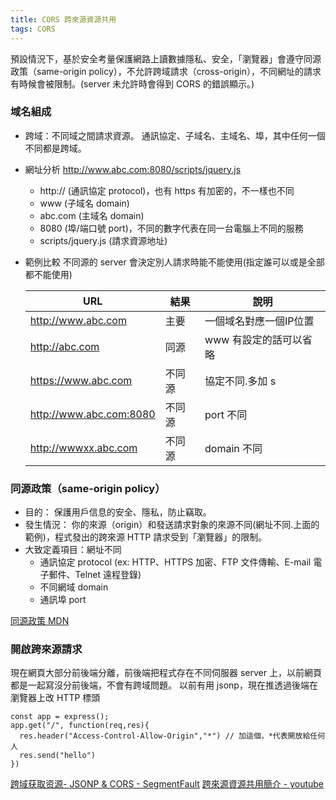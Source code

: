 ```yaml
---
title: CORS 跨來源資源共用
tags: CORS
---
```

預設情況下，基於安全考量保護網路上讀數據隱私、安全，「瀏覽器」會遵守同源政策（same-origin policy），不允許跨域請求（cross-origin），不同網址的請求有時候會被限制。(server 未允許時會得到 CORS 的錯誤顯示。)
<!-- more -->

<!-- - 希望得到跨域的資源，需要透過 server 在 response header 中帶上 Access-Control-Allow-Origin 的欄位。透過 server 後端的方式撈取，這樣不會經過瀏覽器，因為限制是從瀏覽器而來的，再渲染到自己的前端。

- 通常
  - 跨來源允許：跨來源寫（Cross-origin writes）、跨來源嵌入（Cross-origin embedding）
  - 跨來源限制：跨來源讀取（Cross-origin reads） -->

### 域名組成
- 跨域：不同域之間請求資源。
  通訊協定、子域名、主域名、埠，其中任何一個不同都是跨域。

- 網址分析 
  http://www.abc.com:8080/scripts/jquery.js
    - http:// (通訊協定 protocol)，也有 https 有加密的，不一樣也不同
    - www (子域名 domain)
    - abc.com (主域名 domain)
    - 8080 (埠/端口號 port)，不同的數字代表在同一台電腦上不同的服務
    - scripts/jquery.js (請求資源地址)

- 範例比較
    不同源的 server 會決定別人請求時能不能使用(指定誰可以或是全部都不能使用)

    | URL                     	| 結果 	| 說明                   	|
    |-------------------------	|------	|-----------------------	|
    | http://www.abc.com      	| 主要 	| 一個域名對應一個IP位置 	|
    | http://abc.com          	| 同源 	| www 有設定的話可以省略 	|
    | https://www.abc.com     	| 不同源| 協定不同.多加 s       	|
    | http://www.abc.com:8080 	| 不同源| port 不同             	|
    | http://wwwxx.abc.com    	| 不同源| domain 不同            	|

### 同源政策（same-origin policy）
- 目的：
保護用戶信息的安全、隱私，防止竊取。
- 發生情況：
你的來源（origin）和發送請求對象的來源不同(網址不同.上面的範例)，程式發出的跨來源 HTTP 請求受到「瀏覽器」的限制。
- 大致定義項目：網址不同
  - 通訊協定 protocol
   (ex: HTTP、HTTPS 加密、FTP 文件傳輸、E-mail 電子郵件、Telnet 遠程登錄)
  - 不同網域 domain
  - 通訊埠 port


[同源政策 MDN](https://developer.mozilla.org/zh-TW/docs/Web/Security/Same-origin_policy)

 ### 開啟跨來源請求
現在網頁大部分前後端分離，前後端把程式存在不同伺服器 server 上，以前網頁都是一起寫沒分前後端，不會有跨域問題。
以前有用 jsonp，現在推透過後端在瀏覽器上改 HTTP 標頭
```
const app = express();
app.get("/", function(req,res){
  res.header("Access-Control-Allow-Origin","*") // 加這個，*代表開放給任何人
  res.send("hello")
})

```

[跨域获取资源- JSONP & CORS - SegmentFault](https://segmentfault.com/a/1190000012302319)
[跨來源資源共用簡介 - youtube](https://www.youtube.com/watch?v=fcHDAciPPw0)